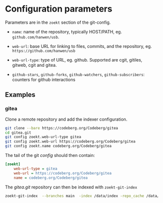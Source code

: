 
# Configuration parameters

Parameters are in the `zoekt` section of the git-config.

* `name`: name of the repository, typically HOST/PATH, eg. `github.com/hanwen/usb`.

* `web-url`: base URL for linking to files, commits, and the repository, eg.
`https://github.com/hanwen/usb`

* `web-url-type`: type of URL, eg. github. Supported are cgit,
  gitiles, gitweb, cgit and gitea.

* `github-stars`, `github-forks`, `github-watchers`,
  `github-subscribers`: counters for github interactions

## Examples

### gitea

Clone a remote repository and add the indexer configuration.

```sh
git clone --bare https://codeberg.org/Codeberg/gitea
cd gitea.git
git config zoekt.web-url-type gitea
git config zoekt.web-url https://codeberg.org/Codeberg/gitea
git config zoekt.name codeberg.org/Codeberg/gitea
```

The tail of the git *config* should then contain:

```ini
[zoekt]
	web-url-type = gitea
	web-url = https://codeberg.org/Codeberg/gitea
	name = codeberg.org/Codeberg/gitea
```

The *gitea.git* repository can then be indexed with `zoekt-git-index`

```sh
zoekt-git-index  --branches main  -index /data/index -repo_cache /data/repos gitea.git
```
